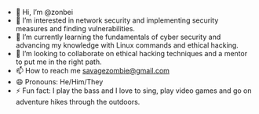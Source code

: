 - 👋 Hi, I’m @zonbei
- 👀 I’m interested in network security and implementing security measures and finding vulnerabilities.
- 🌱 I’m currently learning the fundamentals of cyber security and advancing my knowledge with Linux commands and ethical hacking.
- 💞️ I’m looking to collaborate on ethical hacking techniques and a mentor to put me in the right path.
- 📫 How to reach me savagezombie@gmail.com
- 😄 Pronouns: He/Him/They
- ⚡ Fun fact: I play the bass and I love to sing, play video games and go on adventure hikes through the outdoors.

<!---
zonbei/zonbei is a ✨ special ✨ repository because its `README.md` (this file) appears on your GitHub profile.
You can click the Preview link to take a look at your changes.
--->
